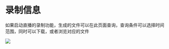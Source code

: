 # 录制信息

如果启动直播的录制功能，生成的文件可以在此页面查询，查询条件可以选择时间范围，同时可以下载，或者浏览对应的文件

![](https://docs.zhoudsh.com:9443/images/cloudlive/cloudlive_62.png)

